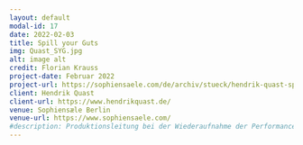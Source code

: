 ```yaml
---
layout: default
modal-id: 17
date: 2022-02-03
title: Spill your Guts
img: Quast_SYG.jpg
alt: image alt
credit: Florian Krauss
project-date: Februar 2022
project-url: https://sophiensaele.com/de/archiv/stueck/hendrik-quast-spill-your-guts
client: Hendrik Quast
client-url: https://www.hendrikquast.de/
venue: Sophiensæle Berlin
venue-url: https://www.sophiensaele.com/
#description: Produktionsleitung bei der Wiederaufnahme der Performance "Fortune Teller" des Berliner Performanceduos <a href="http://www.quastknoblich.de">Quast & Knoblich</a> in den Sophiensälen / Berlin - Erstellung des Finanzplans, Betreuung des Budgets, Erstellen von Zeitplänen, Kommunikation mit Spielort und Beteiligten, Organisation und Betreuung der Proben und Aufführungen, sowie Abrechnung des Projekts.
---
```

